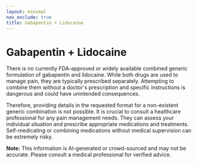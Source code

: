 ```yaml
---
layout: minimal
nav_exclude: true
title: Gabapentin + Lidocaine
---
```


# Gabapentin + Lidocaine

There is no currently FDA-approved or widely available combined generic formulation of gabapentin and lidocaine.  While both drugs are used to manage pain, they are typically prescribed separately.  Attempting to combine them without a doctor's prescription and specific instructions is dangerous and could have unintended consequences.

Therefore, providing details in the requested format for a non-existent generic combination is not possible.  It is crucial to consult a healthcare professional for any pain management needs.  They can assess your individual situation and prescribe appropriate medications and treatments.  Self-medicating or combining medications without medical supervision can be extremely risky.


**Note:** This information is AI-generated or crowd-sourced and may not be accurate. Please consult a medical professional for verified advice.